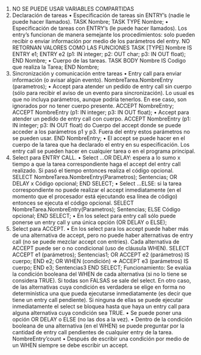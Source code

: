1. NO SE PUEDE USAR VARIABLES COMPARTIDAS
2. Declaración de tareas
• Especificación de tareas sin ENTRY’s (nadie le puede hacer llamados).
TASK Nombre;
TASK TYPE Nombre;
• Especificación de tareas con ENTRY’s (le puede hacer llamados). Los entry’s
funcionan de manera semejante los procedimientos: solo pueden recibir o
enviar información por medio de los parámetros del entry. NO RETORNAN
VALORES COMO LAS FUNCIONES
TASK [TYPE] Nombre IS
ENTRY e1;
ENTRY e2 (p1: IN integer; p2: OUT char; p3: IN OUT float);
END Nombre;
• Cuerpo de las tareas.
TASK BODY Nombre IS
Codigo que realiza la Tarea;
END Nombre;
3. Sincronización y comunicación entre tareas
• Entry call para enviar información (o avisar algún evento).
NombreTarea.NombreEntry (parametros);
• Accept para atender un pedido de entry call sin cuerpo (sólo para recibir el
aviso de un evento para sincronización). Lo usual es que no incluya
parámetros, aunque podría tenerlos. En ese caso, son ignorados por no tener
cuerpo presente.
ACCEPT NombreEntry;
ACCEPT NombreEntry (p1: IN integer; p3: IN OUT float);
• Accept para atender un pedido de entry call con cuerpo.
ACCEPT NombreEntry (p1: IN integer; p3: IN OUT float) do
Cuerpo del accept donde se puede acceder a los parámetros p1 y p3.
Fuera del entry estos parámetros no se pueden usar.
END NombreEntry;
• El accept se puede hacer en el cuerpo de la tarea que ha declarado el entry en
su especificación. Los entry call se pueden hacer en cualquier tarea o en el
programa principal.
4. Select para ENTRY CALL.
• Select ...OR DELAY: espera a lo sumo x tiempo a que la tarea correspondiente haga el
accept del entry call realizado. Si pasó el tiempo entonces realiza el código opcional.
SELECT
NombreTarea.NombreEntry(Parametros);
Sentencias;
OR DELAY x
Código opcional;
END SELECT;
• Select ...ELSE: si la tarea correspondiente no puede realizar el accept inmediatamente
(en el momento que el procesador está ejecutando esa línea de código) entonces se
ejecuta el código opcional.
SELECT
NombreTarea.NombreEntry(Parametros);
Sentencias;
ELSE
Código opcional;
END SELECT;
• En los select para entry call sólo puede ponerse un entry call y una única opción (OR
DELAY o ELSE);
5. Select para ACCEPT.
• En los select para los accept puede haber más de una alternativa de accept, pero no
puede haber alternativas de entry call (no se puede mezclar accept con entries). Cada
alternativa de ACCEPT puede ser o no condicional (uso de cláusula WHEN).
SELECT
ACCEPT e1 (parámetros);
Sentencias1;
OR
ACCEPT e2 (parámetros) IS cuerpo; END e2;
OR
WHEN (condición) => ACCEPT e3 (parámetros) IS cuerpo; END e3;
Sentencias3
END SELECT;
Funcionamiento: Se evalúa la condición booleana del WHEN de cada alternativa (si
no lo tiene se considera TRUE). Si todas son FALSAS se sale del select. En otro caso,
de las alternativas cuya condición es verdadera se elige en forma no determinística una
que pueda ejecutarse inmediatamente (es decir que tiene un entry call pendiente). Si
ninguna de ellas se puede ejecutar inmediatamente el select se bloquea hasta que haya
un entry call para alguna alternativa cuya condición sea TRUE.
• Se puede poner una opción OR DELAY o ELSE (no las dos a la vez).
• Dentro de la condición booleana de una alternativa (en el WHEN) se puede preguntar
por la cantidad de entry call pendientes de cualquier entry de la tarea.
NombreEntry’count
• Después de escribir una condición por medio de un WHEN siempre se debe escribir un
accept.
